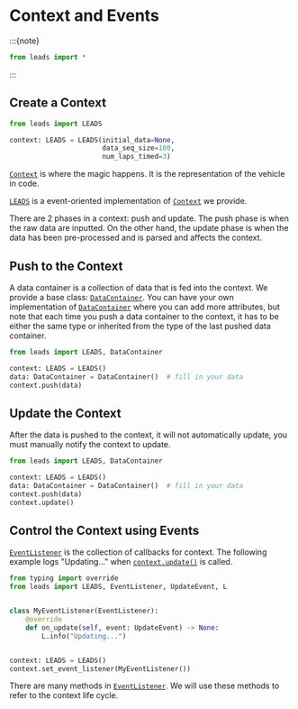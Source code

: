 # Context and Events

:::{note}

```python
from leads import *
```

:::

## Create a Context

```python
from leads import LEADS

context: LEADS = LEADS(initial_data=None,
                       data_seq_size=100,
                       num_laps_timed=3)
```

[`Context`](#leads.context.Context) is where the magic happens. It is the representation of the vehicle in code.

[`LEADS`](#leads.leads.LEADS) is a event-oriented implementation of [`Context`](#leads.context.Context) we provide.

There are 2 phases in a context: push and update. The push phase is when the raw data are inputted. On the other hand,
the update phase is when the data has been pre-processed and is parsed and affects the context.

## Push to the Context

A data container is a collection of data that is fed into the context. We provide a base class:
[`DataContainer`](#leads.data.DataContainer). You can have your own implementation of
[`DataContainer`](#leads.data.DataContainer) where you can add more attributes, but note that each time you push a data
container to the context, it has to be either the same type or inherited from the type of the last pushed data
container.

```python
from leads import LEADS, DataContainer

context: LEADS = LEADS()
data: DataContainer = DataContainer()  # fill in your data
context.push(data)
```

## Update the Context

After the data is pushed to the context, it will not automatically update, you must manually notify the context to
update.

```python
from leads import LEADS, DataContainer

context: LEADS = LEADS()
data: DataContainer = DataContainer()  # fill in your data
context.push(data)
context.update()
```

## Control the Context using Events

[`EventListener`](#leads.event.EventListener) is the collection of callbacks for context. The following example logs
"Updating..." when [`context.update()`](#leads.leads.LEADS.update) is called.

```python
from typing import override
from leads import LEADS, EventListener, UpdateEvent, L


class MyEventListener(EventListener):
    @override
    def on_update(self, event: UpdateEvent) -> None:
        L.info("Updating...")


context: LEADS = LEADS()
context.set_event_listener(MyEventListener())
```

There are many methods in [`EventListener`](#leads.event.EventListener). We will use these methods to refer to the
context life cycle.
